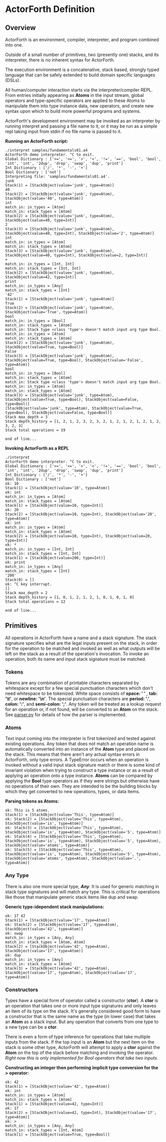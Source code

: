# ActorForth Definition

## Overview

ActorForth is an environment, compiler, interpreter, and program combined into one.

Outside of a small number of primitives, two (presently one) stacks, and its interpreter, 
there is no inherent syntax for ActorForth.

The execution environment is a concatenative, stack based, strongly typed language 
that can be safely extended to build domain specific languages (DSLs).

All human/computer interaction starts via the interpreter/compiler REPL. From 
entries initially appearing as **Atoms** in the input stream, global operators and 
type-specific operators are applied to these Atoms to manipulate them into type
instance data, new operators, and create new syntax upon which to build more 
powerful programs and systems.

ActorForth's development environment may be invoked as an interpreter by running
interpret and passing a file name to it, or it may be run as a simple repl taking
input from stdin if no file name is passed to it.

**Running an ActorForth script:**
```
./interpret samples/fundamentals01.a4 
ActorForth demo interpreter. ^C to exit.
Global Dictionary : ['>=', '<=', '>', '<', '!=', '==', 'bool', 'bool', 'int', 'int', '2dup', 'drop', 'swap', 'dup', 'print']
Int Dictionary : ['/', '*', '-', '+']
Bool Dictionary : ['not']
Interpreting file: 'samples/fundamentals01.a4'.
junk
Stack(1) = [StackObject(value='junk', type=Atom)] 
40
Stack(2) = [StackObject(value='junk', type=Atom), StackObject(value='40', type=Atom)] 
int
match_in: in_types = [Atom]
match_in: stack_types = [Atom]
Stack(2) = [StackObject(value='junk', type=Atom), StackObject(value=40, type=Int)] 
2
Stack(3) = [StackObject(value='junk', type=Atom), StackObject(value=40, type=Int), StackObject(value='2', type=Atom)] 
int
match_in: in_types = [Atom]
match_in: stack_types = [Atom]
Stack(3) = [StackObject(value='junk', type=Atom), StackObject(value=40, type=Int), StackObject(value=2, type=Int)] 
+
match_in: in_types = [Int, Int]
match_in: stack_types = [Int, Int]
Stack(2) = [StackObject(value='junk', type=Atom), StackObject(value=42, type=Int)] 
print
match_in: in_types = [Any]
match_in: stack_types = [Int]
'42'
Stack(1) = [StackObject(value='junk', type=Atom)] 
True
Stack(2) = [StackObject(value='junk', type=Atom), StackObject(value='True', type=Atom)] 
bool
match_in: in_types = [Bool]
match_in: stack_types = [Atom]
match_in: Stack type <class 'type'> doesn't match input arg type Bool.
match_in: in_types = [Atom]
match_in: stack_types = [Atom]
Stack(2) = [StackObject(value='junk', type=Atom), StackObject(value=True, type=Bool)] 
False
Stack(3) = [StackObject(value='junk', type=Atom), StackObject(value=True, type=Bool), StackObject(value='False', type=Atom)] 
bool
match_in: in_types = [Bool]
match_in: stack_types = [Atom]
match_in: Stack type <class 'type'> doesn't match input arg type Bool.
match_in: in_types = [Atom]
match_in: stack_types = [Atom]
Stack(3) = [StackObject(value='junk', type=Atom), StackObject(value=True, type=Bool), StackObject(value=False, type=Bool)] 
[StackObject(value='junk', type=Atom), StackObject(value=True, type=Bool), StackObject(value=False, type=Bool)]
Stack max_depth = 3
Stack depth_history = [1, 2, 1, 2, 3, 2, 3, 2, 1, 2, 1, 2, 1, 2, 1, 2, 3, 2, 3]
Stack total operations = 19

end of line...

```

**Invoking ActorForth as a REPL**
```
./interpret 
ActorForth demo interpreter. ^C to exit.
Global Dictionary : ['>=', '<=', '>', '<', '!=', '==', 'bool', 'bool', 'int', 'int', '2dup', 'drop', 'swap', 'dup', 'print']
Int Dictionary : ['/', '*', '-', '+']
Bool Dictionary : ['not']
ok: 10
Stack(1) = [StackObject(value='10', type=Atom)] 
ok: int
match_in: in_types = [Atom]
match_in: stack_types = [Atom]
Stack(1) = [StackObject(value=10, type=Int)] 
ok: 20
Stack(2) = [StackObject(value=10, type=Int), StackObject(value='20', type=Atom)] 
ok: int
match_in: in_types = [Atom]
match_in: stack_types = [Atom]
Stack(2) = [StackObject(value=10, type=Int), StackObject(value=20, type=Int)] 
ok: *
match_in: in_types = [Int, Int]
match_in: stack_types = [Int, Int]
Stack(1) = [StackObject(value=200, type=Int)] 
ok: print
match_in: in_types = [Any]
match_in: stack_types = [Int]
'200'
Stack(0) = [] 
ok: ^C key interrupt.
[]
Stack max_depth = 2
Stack depth_history = [1, 0, 1, 2, 1, 2, 1, 0, 1, 0, 1, 0]
Stack total operations = 12

end of line...

```


## Primitives

All operations in ActorForth have a name and a stack signature. The stack signature
specifies what are the legal inputs present on the stack, in order for the operation
to be matched and invoked as well as what outputs will be left on the stack as a
result of the operation's invocation. To invoke an operation, both its name and input
stack signature must be matched.

### Tokens

Tokens are any combination of printable characters separated by whitespace except for 
a few special punctuation characters which don't need whitespace to be tokenized. 
White space consists of **space: ' '** , **tab: '\t'**, or **newline: '\n'**. The 
special punctuation characters are **period: '.'**, **colon: ':'**, and **semi-colon:
 ';'**. Any token will be treated as a lookup request for an operation or, if not 
found, will be converted to an **Atom** on the stack. See [parser.py](../src/parser.py)
for details of how the parser is implemented.

### Atoms

Text input coming into the interpreter is first tokenized and tested against existing
operations. Any token that does not match an operation name is automatically converted
into an instance of the **Atom** type and placed on the stack. This means that there
aren't any actual syntax errors in ActorForth, only type errors. A TypeError occurs when
an operation is invoked without a valid input stack signature match or there is some 
kind of invariant violation when trying to construct a type instance or as a result of
applying an operation onto a type instance. **Atoms** can be compared by applying the 
**Bool** type operators as if they were strings but otherwise have no operations of
their own. They are intended to be the building blocks by which they get converted to
new operations, types, or data items.

**Parsing tokens as Atoms:**
```
ok: This is 5 atoms.
Stack(1) = [StackObject(value='This', type=Atom)] 
ok: Stack(2) = [StackObject(value='This', type=Atom), StackObject(value='is', type=Atom)] 
ok: Stack(3) = [StackObject(value='This', type=Atom), StackObject(value='is', type=Atom), StackObject(value='5', type=Atom)] 
ok: Stack(4) = [StackObject(value='This', type=Atom), StackObject(value='is', type=Atom), StackObject(value='5', type=Atom), StackObject(value='atoms', type=Atom)] 
ok: Stack(5) = [StackObject(value='This', type=Atom), StackObject(value='is', type=Atom), StackObject(value='5', type=Atom), StackObject(value='atoms', type=Atom), StackObject(value='.', type=Atom)] 
```

### Any Type

There is also one more special type, ***Any***. It is used for generic matching in stack
type signatures and will match any type. This is critical for operations like those that 
manipulate generic stack items like dup and swap. 

**Generic type-idependent stack manipulations:**
```
ok: 17 42
Stack(1) = [StackObject(value='17', type=Atom)] 
ok: Stack(2) = [StackObject(value='17', type=Atom), StackObject(value='42', type=Atom)] 
ok: swap
match_in: in_types = [Any, Any]
match_in: stack_types = [Atom, Atom]
Stack(2) = [StackObject(value='42', type=Atom), StackObject(value='17', type=Atom)] 
ok: dup
match_in: in_types = [Any]
match_in: stack_types = [Atom]
Stack(3) = [StackObject(value='42', type=Atom), StackObject(value='17', type=Atom), StackObject(value='17', type=Atom)] 
```

### Constructors
Types have a special form of operator called a constructor (**ctor**). A **ctor** is an
operation that takes one or more input type signatures and only leaves an item of
its type on the stack. It's generally considered good form to have a constructor that is
the same name as the type (in lower case) that takes an **Atom** as a stack input. But any
operation that converts from one type to a new type can be a **ctor**. 

There is even a form of type inference for operations that take multiple inputs from the
stack. If the top input is an **Atom** but the next item on the stack is some other type,
ActorForth will attempt to apply a **ctor** against the **Atom** on the top of the stack 
before matching and invoking the operator. *Right now this is only implemented for Bool
operators that take two inputs.*

**Constructing an integer then performing implicit type conversion for the > operator:**
```
ok: 42
Stack(1) = [StackObject(value='42', type=Atom)] 
ok: int
match_in: in_types = [Atom]
match_in: stack_types = [Atom]
Stack(1) = [StackObject(value=42, type=Int)] 
ok: 17
Stack(2) = [StackObject(value=42, type=Int), StackObject(value='17', type=Atom)] 
ok: >
match_in: in_types = [Any, Any]
match_in: stack_types = [Int, Atom]
Stack(1) = [StackObject(value=True, type=Bool)]
```

